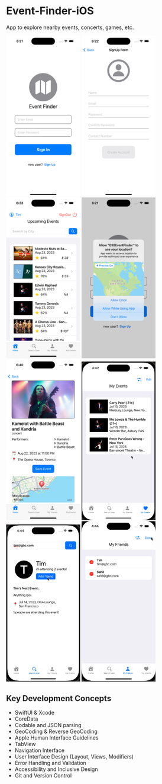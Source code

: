# Event-Finder-iOS
App to explore nearby events, concerts, games, etc. 

<img src="images/login.png" alt="Login Page" width="200" /> <img src="images/signup.png" alt="SignUp Page" width="200" /> <img src="images/homepage.png" alt="Events List Home page" width="200" /> <img src="images/requestLocation.png" alt="Request Location Permissions" width="200" /> 
<br>
<img src="images/eventDetails.png" alt="Event Details" width="200" /> <img src="images/savedEvents.png" alt="My Saved Events" width="200" /> <img src="images/searchAddFriend.png" alt="Search and Add Friends" width="200" /> <img src="images/friendsList.png" alt="Friends List" width="200" /> 

## Key Development Concepts
- SwiftUI & Xcode
- CoreData
- Codable and JSON parsing
- GeoCoding & Reverse GeoCoding
- Apple Human Interface Guidelines
- TabView
- Navigation Interface
- User Interface Design (Layout, Views, Modifiers)
- Error Handling and Validation
- Accessibility and Inclusive Design
- Git and Version Control
